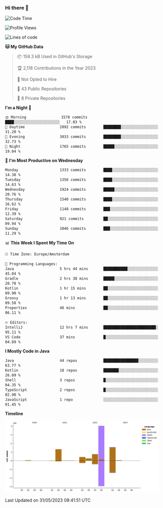 ### Hi there 👋


<!--START_SECTION:waka-->
![Code Time](http://img.shields.io/badge/Code%20Time-3%2C235%20hrs%206%20mins-blue)

![Profile Views](http://img.shields.io/badge/Profile%20Views-2-blue)

![Lines of code](https://img.shields.io/badge/From%20Hello%20World%20I%27ve%20Written-8.4%20million%20lines%20of%20code-blue)

**🐱 My GitHub Data** 

> 📦 158.3 kB Used in GitHub's Storage 
 > 
> 🏆 2,118 Contributions in the Year 2023
 > 
> 🚫 Not Opted to Hire
 > 
> 📜 43 Public Repositories 
 > 
> 🔑 8 Private Repositories 
 > 
**I'm a Night 🦉** 

```text
🌞 Morning                1578 commits        ████░░░░░░░░░░░░░░░░░░░░░   17.03 % 
🌆 Daytime                2892 commits        ████████░░░░░░░░░░░░░░░░░   31.20 % 
🌃 Evening                3033 commits        ████████░░░░░░░░░░░░░░░░░   32.73 % 
🌙 Night                  1765 commits        █████░░░░░░░░░░░░░░░░░░░░   19.04 % 
```
📅 **I'm Most Productive on Wednesday** 

```text
Monday                   1333 commits        ████░░░░░░░░░░░░░░░░░░░░░   14.38 % 
Tuesday                  1356 commits        ████░░░░░░░░░░░░░░░░░░░░░   14.63 % 
Wednesday                1924 commits        █████░░░░░░░░░░░░░░░░░░░░   20.76 % 
Thursday                 1540 commits        ████░░░░░░░░░░░░░░░░░░░░░   16.62 % 
Friday                   1148 commits        ███░░░░░░░░░░░░░░░░░░░░░░   12.39 % 
Saturday                 921 commits         ██░░░░░░░░░░░░░░░░░░░░░░░   09.94 % 
Sunday                   1046 commits        ███░░░░░░░░░░░░░░░░░░░░░░   11.29 % 
```


📊 **This Week I Spent My Time On** 

```text
🕑︎ Time Zone: Europe/Amsterdam

💬 Programming Languages: 
Java                     5 hrs 44 mins       ███████████░░░░░░░░░░░░░░   45.04 % 
Gradle                   2 hrs 38 mins       █████░░░░░░░░░░░░░░░░░░░░   20.78 % 
Kotlin                   1 hr 15 mins        ██░░░░░░░░░░░░░░░░░░░░░░░   09.90 % 
Groovy                   1 hr 13 mins        ██░░░░░░░░░░░░░░░░░░░░░░░   09.58 % 
Properties               46 mins             ██░░░░░░░░░░░░░░░░░░░░░░░   06.11 % 

🔥 Editors: 
IntelliJ                 12 hrs 7 mins       ████████████████████████░   95.11 % 
VS Code                  37 mins             █░░░░░░░░░░░░░░░░░░░░░░░░   04.89 % 
```

**I Mostly Code in Java** 

```text
Java                     44 repos            ████████████████░░░░░░░░░   63.77 % 
Kotlin                   18 repos            ███████░░░░░░░░░░░░░░░░░░   26.09 % 
Shell                    3 repos             █░░░░░░░░░░░░░░░░░░░░░░░░   04.35 % 
TypeScript               2 repos             █░░░░░░░░░░░░░░░░░░░░░░░░   02.90 % 
JavaScript               1 repo              ░░░░░░░░░░░░░░░░░░░░░░░░░   01.45 % 
```



**Timeline**

![Lines of Code chart](https://raw.githubusercontent.com/powercasgamer/powercasgamer/master/assets/bar_graph.png)


 Last Updated on 31/05/2023 08:41:51 UTC
<!--END_SECTION:waka-->

